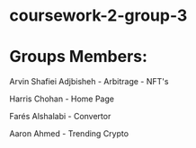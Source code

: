 # coursework-2-group-3

# Groups Members:
Arvin Shafiei Adjbisheh
    - Arbitrage
    - NFT's
    
Harris Chohan
    - Home Page

Farés Alshalabi
    - Convertor

Aaron Ahmed 
    - Trending Crypto